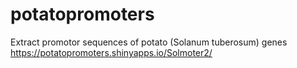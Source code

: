 # potatopromoters
Extract promotor sequences of potato (Solanum tuberosum) genes 
https://potatopromoters.shinyapps.io/Solmoter2/
